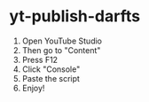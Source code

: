 # yt-publish-darfts

1) Open YouTube Studio
2) Then go to "Content"
3) Press F12
4) Click "Console"
5) Paste the script
6) Enjoy!
